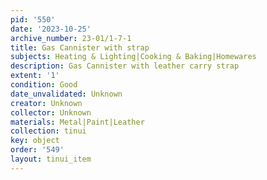 ```yaml
---
pid: '550'
date: '2023-10-25'
archive_number: 23-01/1-7-1
title: Gas Cannister with strap
subjects: Heating & Lighting|Cooking & Baking|Homewares
description: Gas Cannister with leather carry strap
extent: '1'
condition: Good
date_unvalidated: Unknown
creator: Unknown
collector: Unknown
materials: Metal|Paint|Leather
collection: tinui
key: object
order: '549'
layout: tinui_item
---
```

